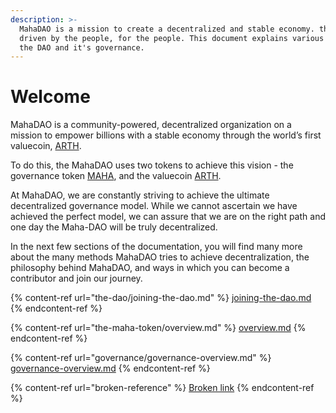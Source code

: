 ```yaml
---
description: >-
  MahaDAO is a mission to create a decentralized and stable economy. that is
  driven by the people, for the people. This document explains various parts of
  the DAO and it's governance.
---
```


# Welcome

MahaDAO is a community-powered, decentralized organization on a mission to empower billions with a stable economy through the world’s first valuecoin, [ARTH](broken-reference).

To do this, the MahaDAO uses two tokens to achieve this vision - the governance token [MAHA](the-maha-token/overview.md), and the valuecoin [ARTH](https://docs.arthcoin.com/).&#x20;

At MahaDAO, we are constantly striving to achieve the ultimate decentralized governance model. While we cannot ascertain we have achieved the perfect model, we can assure that we are on the right path and one day the Maha-DAO will be truly decentralized.&#x20;

In the next few sections of the documentation, you will find many more about the many methods MahaDAO tries to achieve decentralization, the philosophy behind MahaDAO, and ways in which you can become a contributor and join our journey.&#x20;

{% content-ref url="the-dao/joining-the-dao.md" %}
[joining-the-dao.md](the-dao/joining-the-dao.md)
{% endcontent-ref %}

{% content-ref url="the-maha-token/overview.md" %}
[overview.md](the-maha-token/overview.md)
{% endcontent-ref %}

{% content-ref url="governance/governance-overview.md" %}
[governance-overview.md](governance/governance-overview.md)
{% endcontent-ref %}

{% content-ref url="broken-reference" %}
[Broken link](broken-reference)
{% endcontent-ref %}
